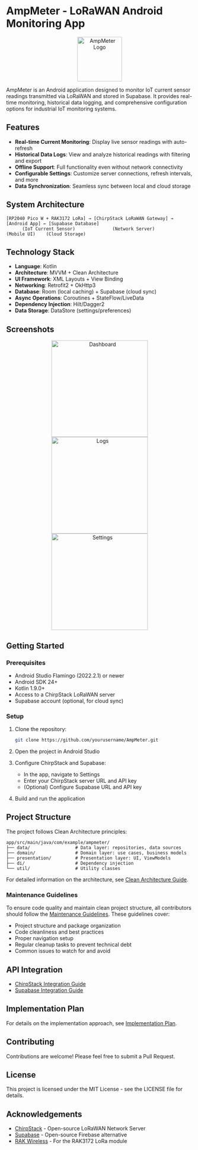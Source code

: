 # AmpMeter - LoRaWAN Android Monitoring App

<p align="center">
  <img src="docs/app_icon.png" alt="AmpMeter Logo" width="120" height="120"/>
</p>

AmpMeter is an Android application designed to monitor IoT current sensor readings transmitted via LoRaWAN and stored in Supabase. It provides real-time monitoring, historical data logging, and comprehensive configuration options for industrial IoT monitoring systems.

## Features

- **Real-time Current Monitoring**: Display live sensor readings with auto-refresh
- **Historical Data Logs**: View and analyze historical readings with filtering and export
- **Offline Support**: Full functionality even without network connectivity
- **Configurable Settings**: Customize server connections, refresh intervals, and more
- **Data Synchronization**: Seamless sync between local and cloud storage

## System Architecture

```
[RP2040 Pico W + RAK3172 LoRa] → [ChirpStack LoRaWAN Gateway] → [Android App] ← [Supabase Database]
      (IoT Current Sensor)              (Network Server)         (Mobile UI)    (Cloud Storage)
```

## Technology Stack

- **Language**: Kotlin
- **Architecture**: MVVM + Clean Architecture
- **UI Framework**: XML Layouts + View Binding
- **Networking**: Retrofit2 + OkHttp3
- **Database**: Room (local caching) + Supabase (cloud sync)
- **Async Operations**: Coroutines + StateFlow/LiveData
- **Dependency Injection**: Hilt/Dagger2
- **Data Storage**: DataStore (settings/preferences)

## Screenshots

<p align="center">
  <img src="docs/screenshot_dashboard.png" alt="Dashboard" width="260"/>
  <img src="docs/screenshot_logs.png" alt="Logs" width="260"/>
  <img src="docs/screenshot_settings.png" alt="Settings" width="260"/>
</p>

## Getting Started

### Prerequisites

- Android Studio Flamingo (2022.2.1) or newer
- Android SDK 24+
- Kotlin 1.9.0+
- Access to a ChirpStack LoRaWAN server
- Supabase account (optional, for cloud sync)

### Setup

1. Clone the repository:
   ```bash
   git clone https://github.com/yourusername/AmpMeter.git
   ```

2. Open the project in Android Studio

3. Configure ChirpStack and Supabase:
   - In the app, navigate to Settings
   - Enter your ChirpStack server URL and API key
   - (Optional) Configure Supabase URL and API key

4. Build and run the application

## Project Structure

The project follows Clean Architecture principles:

```
app/src/main/java/com/example/ampmeter/
├── data/                 # Data layer: repositories, data sources
├── domain/               # Domain layer: use cases, business models
├── presentation/         # Presentation layer: UI, ViewModels
├── di/                   # Dependency injection
└── util/                 # Utility classes
```

For detailed information on the architecture, see [Clean Architecture Guide](docs/CleanArchitecture.md).

### Maintenance Guidelines

To ensure code quality and maintain clean project structure, all contributors should follow the [Maintenance Guidelines](docs/MaintenanceGuidelines.md). These guidelines cover:

- Project structure and package organization
- Code cleanliness and best practices
- Proper navigation setup
- Regular cleanup tasks to prevent technical debt
- Common issues to watch for and avoid

## API Integration

- [ChirpStack Integration Guide](docs/ChirpStackIntegration.md)
- [Supabase Integration Guide](docs/SupabaseIntegration.md)

## Implementation Plan

For details on the implementation approach, see [Implementation Plan](docs/ImplementationPlan.md).

## Contributing

Contributions are welcome! Please feel free to submit a Pull Request.

## License

This project is licensed under the MIT License - see the LICENSE file for details.

## Acknowledgements

- [ChirpStack](https://www.chirpstack.io/) - Open-source LoRaWAN Network Server
- [Supabase](https://supabase.io/) - Open-source Firebase alternative
- [RAK Wireless](https://www.rakwireless.com/) - For the RAK3172 LoRa module 